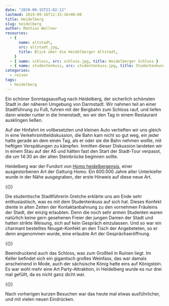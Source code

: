 ```yaml
---
date: "2019-09-15T21:02:12"
lastmod: 2019-09-16T12:33:16+00:00
title: Heidelberg
slug: heidelberg
author: Mathias Wellner
resources:
  - {
      name: altstadt,
      src: altstadt.jpg,
      title: Blick über die Heidelberger Altstadt,
    }
  - { name: schloss, src: schloss.jpg, title: Heidelberger Schloss }
  - { name: studentenkuss, src: studentenkuss.jpg, title: Studentenkuss }
categories:
  - reisen
tags:
  - heidelberg
---
```


Ein schöner Sonntagsausflug nach Heidelberg, der sicherlich schönsten Stadt in der näheren Umgebung von Darmstadt. Wir nahmen teil an einer Stadtführung zu Fuß, fuhren mit der Bergbahn zum Schloss rauf, und liefen dann wieder runter in die Innenstadt, wo wir den Tag in einem Restaurant ausklingen ließen.

<!--more-->

Auf der Hinfahrt im vollbesetzten und kleinen Auto vertieften wir uns gleich in eine Verkehrsmitteldiskussion, die Bahn kam nicht so gut weg, ein jeder hatte gerade an dem einen Tag, als er oder sie die Bahn nehmen wollte, mit heftigen Verspätungen zu kämpfen. Inmitten dieser Diskussion landeten wir in einem Stau auf der A5 und hätten fast den Start der Stadt-Tour verpasst, die um 14:30 an der alten Steinbrücke beginnen sollte.

Heidelberg war der Fundort von [Homo heidelbergensis](https://de.wikipedia.org/wiki/Homo_heidelbergensis), einer ausgestorbenen Art der Gattung Homo. Ein 600.000 Jahre alter Unterkiefer wurde in der Nähe ausgegraben, der erste Hinweis auf diese neue Art.

{{<responsive-image name="studentenkuss">}}

Die studentische Stadtführerin Gretche erklärte uns am Ende sehr enthusiastisch, was es mit dem Studentenkuss auf sich hat. Dieses Konfekt diente in alten Zeiten der Kontaktanbahnung zu den vornehmen Fräuleins der Stadt, der einzig erlaubten. Denn die noch sehr armen Studenten waren natürlich keine gern gesehenen Freier der jungen Damen der Stadt und hatten strikte Weisung, sich auf kein Gespräch einzulassen. Und so war ein charmant bestelltes Nougat-Konfekt an den Tisch der Angebeteten, so er denn angenommen wurde, eine erlaubte Art der Gesprächseröffnung.

{{<responsive-image name="schloss">}}

Beeindruckend auch das Schloss, was zum Großteil in Ruinen liegt. Im Keller befindet sich ein gigantisch großes Weinfass, das war damals anscheinend in Mode, auch der sächsische König hatte eins auf Königstein. Es war wohl mehr eine Art Party-Attraktion, in Heidelberg wurde es nur drei mal gefüllt, da es nicht ganz dicht war.

{{<responsive-image name="altstadt">}}

Nach vorherigen kurzen Besuchen war das heute mal etwas ausführlicher, und mit vielen neuen Eindrücken.
